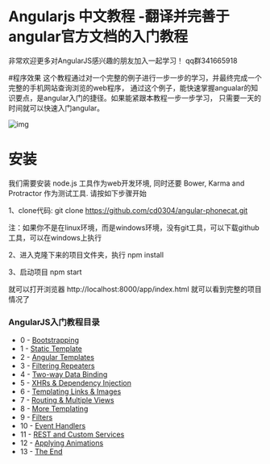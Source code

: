 
# Angularjs 中文教程  -翻译并完善于angular官方文档的入门教程

非常欢迎更多对AngularJS感兴趣的朋友加入一起学习！ qq群341665918

#程序效果
这个教程通过对一个完整的例子进行一步一步的学习，并最终完成一个完整的手机网站查询浏览的web程序，
通过这个例子，能快速掌握angualar的知识要点，是angular入门的捷径。如果能紧跟本教程一步一步学习，
只需要一天的时间就可以快速入门angular。

![img](https://docs.angularjs.org/img/tutorial/catalog_screen.png)



# 安装

我们需要安装 node.js 工具作为web开发环境, 同时还要 Bower, Karma and Protractor 作为测试工具. 请按如下步骤开始

1、clone代码:
git clone https://github.com/cd0304/angular-phonecat.git

注：如果你不是在linux环境，而是windows环境，没有git工具，可以下载github工具，可以在windows上执行

2、进入克隆下来的项目文件夹，执行
npm install

3、启动项目
npm start

就可以打开浏览器 http://localhost:8000/app/index.html  就可以看到完整的项目情况了


### AngularJS入门教程目录



* 0 -  [Bootstrapping](http://angularjs.cn/A002 "AngularJS快速开始")
* 1 -  [Static Template](http://angularjs.cn/A002 "AngularJS快速开始")
* 2 -  [Angular Templates](http://angularjs.cn/A002 "AngularJS快速开始")
* 3 -  [Filtering Repeaters](http://angularjs.cn/A002 "AngularJS快速开始")
* 4 -  [Two-way Data Binding](http://angularjs.cn/A002 "AngularJS快速开始")
* 5 -  [XHRs & Dependency Injection](http://angularjs.cn/A002 "AngularJS快速开始")
* 6 -  [Templating Links & Images](http://angularjs.cn/A002 "AngularJS快速开始")
* 7 -  [Routing & Multiple Views](http://angularjs.cn/A002 "AngularJS快速开始")
* 8 -  [More Templating](http://angularjs.cn/A002 "AngularJS快速开始")
* 9 -  [Filters](http://angularjs.cn/A002 "AngularJS快速开始")
* 10 - [Event Handlers](http://angularjs.cn/A002 "AngularJS快速开始")
* 11 - [REST and Custom Services](http://angularjs.cn/A002 "AngularJS快速开始")
* 12 - [Applying Animations](http://angularjs.cn/A002 "AngularJS快速开始")
* 13 - [The End](http://angularjs.cn/A002 "AngularJS快速开始")

